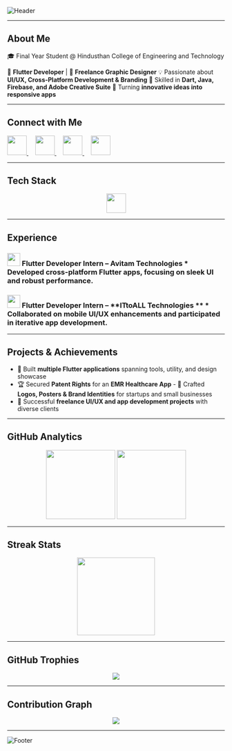 ![Header](https://capsule-render.vercel.app/api?type=waving&color=0:00c6ff,100:0072ff&height=200&section=header&text=Hi%20👋,%20I'm%20Madhupriya%20G&fontSize=38&fontColor=fff&animation=fadeIn&desc=Flutter%20Developer%20|%20UI/UX%20Designer%20|%20Creative%20Thinker&descAlignY=70&descAlign=50)

---

##  About Me  
🎓 Final Year Student @ Hindusthan College of Engineering and Technology  

📱 **Flutter Developer** | 🎨 **Freelance Graphic Designer** 💡 Passionate about **UI/UX, Cross-Platform Development & Branding** 🔧 Skilled in **Dart, Java, Firebase, and Adobe Creative Suite** 🚀 Turning **innovative ideas into responsive apps**

---

##  Connect with Me  
<p align="left">
  <a href="https://www.linkedin.com/in/madhu1436" target="_blank">
    <img src="https://skillicons.dev/icons?i=linkedin" width="45" height="45"/>
  </a>
  &nbsp;&nbsp;&nbsp;
  <a href="mailto:madhu.officialz1436@gmail.com">
    <img src="https://skillicons.dev/icons?i=gmail" width="45" height="45"/>
  </a>
  &nbsp;&nbsp;&nbsp;
  <a href="https://github.com/madhu1436" target="_blank">
    <img src="https://skillicons.dev/icons?i=github" width="45" height="45"/>
  </a>
  &nbsp;&nbsp;&nbsp;
  <a href="https://www.figma.com/@yourfigma" target="_blank">
    <img src="https://skillicons.dev/icons?i=figma" width="45" height="45"/>
  </a>
</p>

---

##  Tech Stack  
<p align="center">
  <img src="https://skillicons.dev/icons?i=flutter,dart,java,firebase,html,css,js,react,git,vscode,ps,ai,figma" width="45"/>
</p>

---

##  Experience  
###  <img src="https://www.avitam.in/favicon.ico" width="30"/> Flutter Developer Intern – **Avitam Technologies** * Developed **cross-platform Flutter apps**, focusing on sleek UI and robust performance.  

###  <img src="https://ittoall.com/logo.ico" width="30"/> Flutter Developer Intern – **ITtoALL Technologies ** * Collaborated on **mobile UI/UX enhancements** and participated in iterative app development.

---

##  Projects & Achievements  
- 📱 Built **multiple Flutter applications** spanning tools, utility, and design showcase  
- 🏆 Secured **Patent Rights** for an **EMR Healthcare App** - 🎨 Crafted **Logos, Posters & Brand Identities** for startups and small businesses  
- 🌟 Successful **freelance UI/UX and app development projects** with diverse clients

---

##  GitHub Analytics  
<p align="center">
  <img src="https://github-readme-stats.vercel.app/api?username=madhu1436&show_icons=true&theme=tokyonight&hide_border=true&count_private=true" height="160"/>
  <img src="https://github-readme-stats.vercel.app/api/top-langs/?username=madhu1436&layout=compact&theme=tokyonight&hide_border=true" height="160"/>
</p>

---

##  Streak Stats  
<p align="center">
  <img src="https://streak-stats.demolab.com?user=madhu1436&theme=tokyonight&hide_border=true" height="180"/>
</p>

---

##  GitHub Trophies  
<p align="center">
  <img src="https://github-profile-trophy.vercel.app/?user=madhu1436&theme=tokyonight&no-frame=true&margin-w=10&row=1" />
</p>

---

##  Contribution Graph  
<p align="center">
  <img src="https://github-readme-activity-graph.vercel.app/graph?username=madhu1436&theme=react-dark&hide_border=true" />
</p>

---

![Footer](https://capsule-render.vercel.app/api?type=waving&color=0:0072ff,100:00c6ff&height=120&section=footer)
